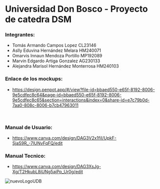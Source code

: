 # Universidad Don Bosco - Proyecto de catedra DSM


 ### Integrantes:
- Tomás Armando Campos Lopez CL23146
- Aslly Eduvina Hernández Melara HM240071 <br />
- Omarvis Innaun Mendoza Portillo MP192089 <br />
- Marvin Edgardo Artiga Gonzalez AG230133 <br />
- Alejandra Marisol Hernández Monterrosa HM240103 <br />
 
 ### Enlace de los mockups:
- https://design.penpot.app/#/view?file-id=bbaed550-e65f-8192-8006-9e5cdfec8c64&page-id=bbaed550-e65f-8192-8006-9e5cdfec8c65&section=interactions&index=0&share-id=e7c79b0d-7aa0-808c-8006-b7cb47963011
<br />

### Manual de Usuario:
- https://www.canva.com/design/DAG3V2x1fiI/UpkF-SjaS9R_-7lUNvFqFQ/edit <br />

### Manual Tecnico:
- https://www.canva.com/design/DAG3XsJg-Xg/T2HkubL8iUNg5ajPp_Ur0g/edit

![nuevoLogoUDB](https://github.com/user-attachments/assets/5e9d7527-1fe7-4fc8-b784-ff3d28306059)
